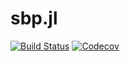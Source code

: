 # sbp.jl

[![Build Status](https://travis-ci.org/ooreilly/sbp.jl.svg?branch=master)](https://travis-ci.org/ooreilly/sbp.jl)
[![Codecov](https://codecov.io/gh/ooreilly/sbp.jl/branch/master/graph/badge.svg)](https://codecov.io/gh/ooreilly/sbp.jl)
